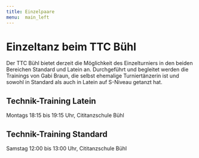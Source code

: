 ```yaml
---
title: Einzelpaare
menu:  main_left
---
```


# Einzeltanz beim TTC Bühl

Der TTC Bühl bietet derzeit die Möglichkeit des Einzelturniers in den beiden Bereichen Standard und Latein an. Durchgeführt und begleitet werden die Trainings von Gabi Braun, die selbst ehemalige Turniertänzerin ist und sowohl in Standard als auch in Latein auf S-Niveau getanzt hat.

## Technik-Training Latein

Montags 18:15 bis 19:15 Uhr, Cititanzschule Bühl

## Technik-Training Standard

Samstag 12:00 bis 13:00 Uhr, Cititanzschule Bühl